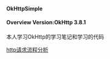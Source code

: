 #### OkHttpSimple

#### Overview Version:OkHttp 3.8.1
 本人学习OkHttp的学习笔记和学习的代码
 
 [http请求流程分析](./http请求流程分析.md)
